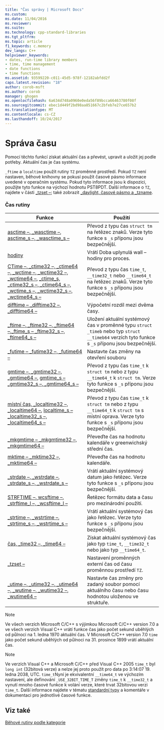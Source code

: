 ```yaml
---
title: "Čas správy | Microsoft Docs"
ms.custom: 
ms.date: 11/04/2016
ms.reviewer: 
ms.suite: 
ms.technology: cpp-standard-libraries
ms.tgt_pltfrm: 
ms.topic: article
f1_keywords: c.memory
dev_langs: C++
helpviewer_keywords:
- dates, run-time library members
- time, time management
- date functions
- time functions
ms.assetid: 93599220-c011-45d5-978f-12182abfdd2f
caps.latest.revision: "18"
author: corob-msft
ms.author: corob
manager: ghogen
ms.openlocfilehash: 6a634d748a0960e0eda56f89bcca66463780f08f
ms.sourcegitcommit: ebec1d449f2bd98aa851667c2bfeb7e27ce657b2
ms.translationtype: MT
ms.contentlocale: cs-CZ
ms.lasthandoff: 10/24/2017
---
```

# <a name="time-management"></a>Správa času
Pomocí těchto funkcí získat aktuální čas a převést, upravit a uložit jej podle potřeby. Aktuální čas je čas systému.  
  
 `_ftime` a `localtime` použít rutiny `TZ` proměnné prostředí. Pokud `TZ` není nastaven, běhové knihovny se pokusí použít časové pásmo informace uvedené v operačním systému. Pokud tyto informace jsou k dispozici, použijte tyto funkce na výchozí hodnotu PST8PDT. Další informace o `TZ`, najdete v části [_tzset –](../c-runtime-library/reference/tzset.md); také zobrazit [_daylight, časové pásmo a _tzname](../c-runtime-library/daylight-dstbias-timezone-and-tzname.md).  
  
### <a name="time-routines"></a>Čas rutiny  
  
|Funkce|Použití|  
|--------------|---------|  
|[asctime –, _wasctime –](../c-runtime-library/reference/asctime-wasctime.md), [asctime_s –, _wasctime_s –](../c-runtime-library/reference/asctime-s-wasctime-s.md)|Převod z typu čas `struct tm` na řetězec znaků. Verze tyto funkce s `_s` příponu jsou bezpečnější.|  
|[hodiny](../c-runtime-library/reference/clock.md)|Vrátí Doba uplynulá wall – hodiny pro proces.|  
|[CTime –, _ctime32 –, _ctime64 –, _wctime –, _wctime32 –, _wctime64 –](../c-runtime-library/reference/ctime-ctime32-ctime64-wctime-wctime32-wctime64.md), [_ctime_s, _ctime32_s –, _ctime64_s –, _wctime_s –, _wctime32_s –, _wctime64_s –](../c-runtime-library/reference/ctime-s-ctime32-s-ctime64-s-wctime-s-wctime32-s-wctime64-s.md)|Převod z typu čas `time_t`, `__time32_t` nebo `__time64_t` na řetězec znaků. Verze tyto funkce s `_s` příponu jsou bezpečnější.|  
|[difftime – _difftime32 –, _difftime64 –](../c-runtime-library/reference/difftime-difftime32-difftime64.md)|Výpočetní rozdíl mezi dvěma časy.|[System::DateTime:: odečtena](https://msdn.microsoft.com/en-us/library/system.datetime.subtract.aspx)|  
|[_ftime –, _ftime32 –, _ftime64 –](../c-runtime-library/reference/ftime-ftime32-ftime64.md),[_ftime_s – _ftime32_s –, _ftime64_s –](../c-runtime-library/reference/ftime-s-ftime32-s-ftime64-s.md)|Uložení aktuální systémový čas v proměnné typu `struct _timeb` nebo typ `struct __timeb64` verzích tyto funkce s `_s` příponu jsou bezpečnější.|  
|[_futime – _futime32 –, _futime64 –](../c-runtime-library/reference/futime-futime32-futime64.md)|Nastavte čas změny na otevření souboru|  
|[gmtime –, _gmtime32 –, _gmtime64 –](../c-runtime-library/reference/gmtime-gmtime32-gmtime64.md), [gmtime_s – _gmtime32_s –, _gmtime64_s –](../c-runtime-library/reference/gmtime-s-gmtime32-s-gmtime64-s.md)|Převod z typu čas `time_t` k `struct tm` nebo z typu `__time64_t` k `struct tm`. Verze tyto funkce s `_s` příponu jsou bezpečnější.|  
|[místní čas, _localtime32 –, _localtime64 –](../c-runtime-library/reference/localtime-localtime32-localtime64.md), [localtime_s – _localtime32_s –, _localtime64_s –](../c-runtime-library/reference/localtime-s-localtime32-s-localtime64-s.md)|Převod z typu čas `time_t` k `struct tm` nebo z typu `__time64_t` k `struct tm` s místní oprava. Verze tyto funkce s `_s` příponu jsou bezpečnější.|  
|[_mkgmtime – _mkgmtime32 –, _mkgmtime64 –](../c-runtime-library/reference/mkgmtime-mkgmtime32-mkgmtime64.md)|Převeďte čas na hodnotu kalendáře v greenwichský střední čas.|  
|[mktime – _mktime32 –, _mktime64 –](../c-runtime-library/reference/mktime-mktime32-mktime64.md)|Převeďte čas na hodnotu kalendáře.|  
|[_strdate –, _wstrdate –](../c-runtime-library/reference/strdate-wstrdate.md), [_strdate_s –, _wstrdate_s –](../c-runtime-library/reference/strdate-s-wstrdate-s.md)|Vrátí aktuální systémový datum jako řetězec. Verze tyto funkce s `_s` příponu jsou bezpečnější.|  
|[STRFTIME –, wcsftime –, _strftime_l –, _wcsftime_l –](../c-runtime-library/reference/strftime-wcsftime-strftime-l-wcsftime-l.md)|Řetězec formátu data a času pro mezinárodní použití.|  
|[_strtime –, _wstrtime –](../c-runtime-library/reference/strtime-wstrtime.md), [_strtime_s –, _wstrtime_s –](../c-runtime-library/reference/strtime-s-wstrtime-s.md)|Vrátí aktuální systémový čas jako řetězec. Verze tyto funkce s `_s` příponu jsou bezpečnější.|  
|[čas, _time32 –, _time64 –](../c-runtime-library/reference/time-time32-time64.md)|Získat aktuální systémový čas jako typ `time_t`, `__time32_t` nebo jako typ `__time64_t`.|  
|[_tzset –](../c-runtime-library/reference/tzset.md)|Nastavení proměnných externí čas od času proměnnou prostředí `TZ`.|  
|[_utime –, _utime32 –, _utime64 –, _wutime –, _wutime32 –, _wutime64 –](../c-runtime-library/reference/utime-utime32-utime64-wutime-wutime32-wutime64.md)|Nastavte čas změny pro zadaný soubor pomocí aktuálního času nebo času hodnotou uloženou ve struktuře.|  
  
> [!NOTE]
>  Ve všech verzích Microsoft C/C++ s výjimkou Microsoft C/C++ version 7.0 a ve všech verzích Visual C++ vrátí funkce čas jako počet sekund uběhlých od půlnoci na 1. ledna 1970 aktuální čas. V Microsoft C/C++ version 7.0 `time` jako počet sekund uběhlých od půlnoci na 31. prosince 1899 vrátí aktuální čas.  
  
> [!NOTE]
>  Ve verzích Visual C++ a Microsoft C/C++ před Visual C++ 2005 `time_t` byl `long int` (32bitová verze) a nelze jej proto použít pro data po 3:14:07 19. ledna 2038, UTC. `time_t`Nyní je ekvivalentní `__time64_t` ve výchozím nastavení, ale definování `_USE_32BIT_TIME_T` změny `time_t` k `__time32_t` a vynutí mnoho časové funkce k volání verze, které trvat 32bitovou verzi `time_t`. Další informace najdete v tématu [standardní typy](../c-runtime-library/standard-types.md) a komentáře v dokumentaci pro jednotlivé časové funkce.  
  
## <a name="see-also"></a>Viz také  
 [Běhové rutiny podle kategorie](../c-runtime-library/run-time-routines-by-category.md)